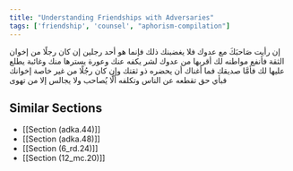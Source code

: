```yaml
---
title: "Understanding Friendships with Adversaries"
tags: ['friendship', 'counsel', "aphorism-compilation"]
---
```


 إن رأيت صَاحبَكَ مع عدوك فلا يغضبنك ذلك فإنما هو أحد رجلين إن كان رجلًا من إخوان الثقة فأنفع مواطنه لك أقربها من عدوك لشر يكفه عنك وعورة يسترها منك وغائبة يطلع عليها لك فأمَّا صديقك فما أغناك أن يحضره ذو ثقتك وإن كان رجُلًا من غير خاصة إخوانك فبأي حق تقطعه عن الناس وتكلفه ألَّا يُصاحب ولا يجالس إلا من تهوى

## Similar Sections
- [[Section (adka.44)]]
 - [[Section (adka.48)]]
 - [[Section (6_rd.24)]]
 - [[Section (12_mc.20)]]
